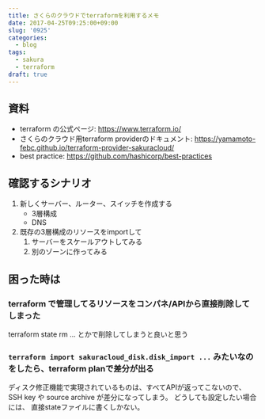 ```yaml
---
title: さくらのクラウドでterraformを利用するメモ
date: 2017-04-25T09:25:00+09:00
slug: '0925'
categories:
  - blog
tags:
  - sakura
  - terraform
draft: true
---
```



## 資料

* terraform の公式ページ: https://www.terraform.io/
* さくらのクラウド用terraform providerのドキュメント: https://yamamoto-febc.github.io/terraform-provider-sakuracloud/
* best practice: https://github.com/hashicorp/best-practices

## 確認するシナリオ

1. 新しくサーバー、ルーター、スイッチを作成する
    * 3層構成
    * DNS
2. 既存の3層構成のリソースをimportして
    1. サーバーをスケールアウトしてみる
    2. 別のゾーンに作ってみる

## 困った時は
### terraform で管理してるリソースをコンパネ/APIから直接削除してしまった
terraform state rm ... とかで削除してしまうと良いと思う

### `terraform import sakuracloud_disk.disk_import ...` みたいなのをしたら、terraform planで差分が出る
ディスク修正機能で実現されているものは、すべてAPIが返ってこないので、SSH key や source archive が差分になってしまう。
どうしても設定したい場合には、 直接stateファイルに書くしかない。

